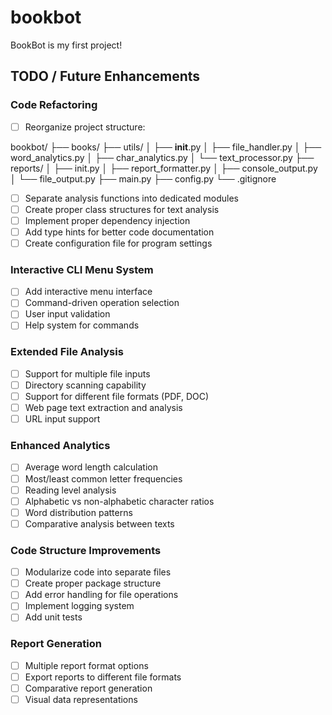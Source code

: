 # bookbot
BookBot is my first project!

## TODO / Future Enhancements

### Code Refactoring
- [ ] Reorganize project structure:

bookbot/
├── books/
├── utils/
│ ├── __init__.py
│ ├── file_handler.py
│ ├── word_analytics.py
│ ├── char_analytics.py
│ └── text_processor.py
├── reports/
│ ├── init.py
│ ├── report_formatter.py
│ ├── console_output.py
│ └── file_output.py
├── main.py
├── config.py
└── .gitignore

- [ ] Separate analysis functions into dedicated modules
- [ ] Create proper class structures for text analysis
- [ ] Implement proper dependency injection
- [ ] Add type hints for better code documentation
- [ ] Create configuration file for program settings

### Interactive CLI Menu System
- [ ] Add interactive menu interface
- [ ] Command-driven operation selection
- [ ] User input validation
- [ ] Help system for commands

### Extended File Analysis
- [ ] Support for multiple file inputs
- [ ] Directory scanning capability
- [ ] Support for different file formats (PDF, DOC)
- [ ] Web page text extraction and analysis
- [ ] URL input support

### Enhanced Analytics
- [ ] Average word length calculation
- [ ] Most/least common letter frequencies
- [ ] Reading level analysis
- [ ] Alphabetic vs non-alphabetic character ratios
- [ ] Word distribution patterns
- [ ] Comparative analysis between texts

### Code Structure Improvements
- [ ] Modularize code into separate files
- [ ] Create proper package structure
- [ ] Add error handling for file operations
- [ ] Implement logging system
- [ ] Add unit tests

### Report Generation
- [ ] Multiple report format options
- [ ] Export reports to different file formats
- [ ] Comparative report generation
- [ ] Visual data representations